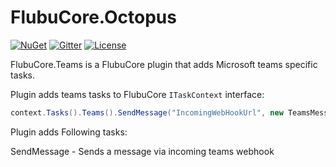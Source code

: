 # FlubuCore.Octopus

[![NuGet](https://img.shields.io/nuget/v/FlubuCore.CakePlugin.svg)](https://www.nuget.org/packages/https://www.nuget.org/packages/FlubuCore.Teams/)
[![Gitter](https://img.shields.io/gitter/room/FlubuCore/Lobby.svg)](https://gitter.im/FlubuCore/Lobby?utm_source=badge&utm_medium=badge&utm_campaign=pr-badge&utm_content=badge)
[![License](https://img.shields.io/github/license/flubu-core/flubuCore.CakePlugin.svg)](https://github.com/flubu-core/FlubuCore.TeamsPlugin/blob/master/LICENSE)

FlubuCore.Teams is a FlubuCore plugin that adds Microsoft teams specific tasks.

Plugin adds teams tasks to FlubuCore ```ITaskContext``` interface: 

```C# 
context.Tasks().Teams().SendMessage("IncomingWebHookUrl", new TeamsMessage { Text = "Hello world" });
```

Plugin adds Following tasks:

SendMessage - Sends a message via incoming teams webhook
